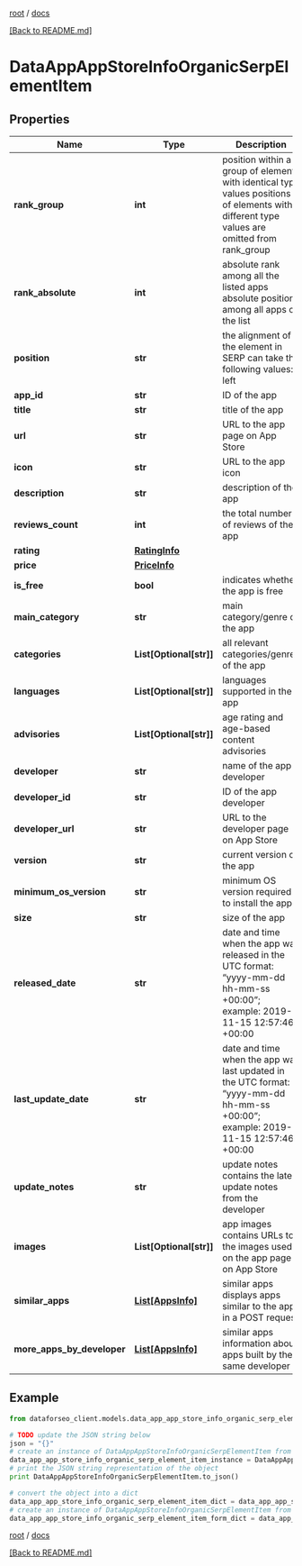 [root](./../ "root") / [docs](./ "docs")

[[Back to README.md]](./../README.md "[Back to README.md]")

# DataAppAppStoreInfoOrganicSerpElementItem

## Properties

Name | Type | Description | Notes
------------ | ------------- | ------------- | -------------
**rank_group** | **int** | position within a group of elements with identical type values positions of elements with different type values are omitted from rank_group | [optional]
**rank_absolute** | **int** | absolute rank among all the listed apps absolute position among all apps on the list | [optional]
**position** | **str** | the alignment of the element in SERP can take the following values: left | [optional]
**app_id** | **str** | ID of the app | [optional]
**title** | **str** | title of the app | [optional]
**url** | **str** | URL to the app page on App Store | [optional]
**icon** | **str** | URL to the app icon | [optional]
**description** | **str** | description of the app | [optional]
**reviews_count** | **int** | the total number of reviews of the app | [optional]
**rating** | [**RatingInfo**](RatingInfo.md) |  | [optional]
**price** | [**PriceInfo**](PriceInfo.md) |  | [optional]
**is_free** | **bool** | indicates whether the app is free | [optional]
**main_category** | **str** | main category/genre of the app | [optional]
**categories** | **List[Optional[str]]** | all relevant categories/genres of the app | [optional]
**languages** | **List[Optional[str]]** | languages supported in the app | [optional]
**advisories** | **List[Optional[str]]** | age rating and age-based content advisories | [optional]
**developer** | **str** | name of the app developer | [optional]
**developer_id** | **str** | ID of the app developer | [optional]
**developer_url** | **str** | URL to the developer page on App Store | [optional]
**version** | **str** | current version of the app | [optional]
**minimum_os_version** | **str** | minimum OS version required to install the app | [optional]
**size** | **str** | size of the app | [optional]
**released_date** | **str** | date and time when the app was released in the UTC format: “yyyy-mm-dd hh-mm-ss +00:00”; example: 2019-11-15 12:57:46 +00:00 | [optional]
**last_update_date** | **str** | date and time when the app was last updated in the UTC format: “yyyy-mm-dd hh-mm-ss +00:00”; example: 2019-11-15 12:57:46 +00:00 | [optional]
**update_notes** | **str** | update notes contains the latest update notes from the developer | [optional]
**images** | **List[Optional[str]]** | app images contains URLs to the images used on the app page on App Store | [optional]
**similar_apps** | [**List[AppsInfo]**](AppsInfo.md) | similar apps displays apps similar to the app in a POST request | [optional]
**more_apps_by_developer** | [**List[AppsInfo]**](AppsInfo.md) | similar apps information about apps built by the same developer | [optional]

## Example

```python
from dataforseo_client.models.data_app_app_store_info_organic_serp_element_item import DataAppAppStoreInfoOrganicSerpElementItem

# TODO update the JSON string below
json = "{}"
# create an instance of DataAppAppStoreInfoOrganicSerpElementItem from a JSON string
data_app_app_store_info_organic_serp_element_item_instance = DataAppAppStoreInfoOrganicSerpElementItem.from_json(json)
# print the JSON string representation of the object
print DataAppAppStoreInfoOrganicSerpElementItem.to_json()

# convert the object into a dict
data_app_app_store_info_organic_serp_element_item_dict = data_app_app_store_info_organic_serp_element_item_instance.to_dict()
# create an instance of DataAppAppStoreInfoOrganicSerpElementItem from a dict
data_app_app_store_info_organic_serp_element_item_form_dict = data_app_app_store_info_organic_serp_element_item.from_dict(data_app_app_store_info_organic_serp_element_item_dict)
```

  

[root](./../ "root") / [docs](./ "docs")

[[Back to README.md]](./../README.md "[Back to README.md]")